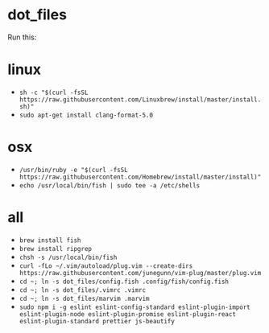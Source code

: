 # dot_files

Run this: 
# linux
* ```sh -c "$(curl -fsSL https://raw.githubusercontent.com/Linuxbrew/install/master/install.sh)"```
* ```sudo apt-get install clang-format-5.0```

# osx 
* ```/usr/bin/ruby -e "$(curl -fsSL https://raw.githubusercontent.com/Homebrew/install/master/install)"```
* ```echo /usr/local/bin/fish | sudo tee -a /etc/shells```

# all
* ```brew install fish```
* ```brew install ripgrep```
* ```chsh -s /usr/local/bin/fish```
* ```curl -fLo ~/.vim/autoload/plug.vim --create-dirs https://raw.githubusercontent.com/junegunn/vim-plug/master/plug.vim```
* ```cd ~; ln -s dot_files/config.fish .config/fish/config.fish```
* ```cd ~; ln -s dot_files/.vimrc .vimrc```
* ```cd ~; ln -s dot_files/marvim .marvim```
* ```sudo npm i -g eslint eslint-config-standard eslint-plugin-import eslint-plugin-node eslint-plugin-promise eslint-plugin-react eslint-plugin-standard prettier js-beautify```

